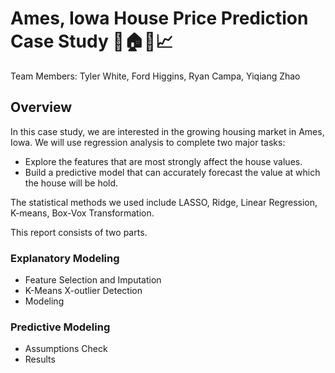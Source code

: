 # Ames, Iowa House Price Prediction Case Study :house_with_garden::house::school::chart_with_upwards_trend:
Team Members: Tyler White, Ford Higgins, Ryan Campa, Yiqiang Zhao  
## Overview
In this case study, we are interested in the growing housing market in Ames, Iowa. We will use regression analysis to complete two major tasks:
* Explore the features that are most strongly affect the house values. 
* Build a predictive model that can accurately forecast the value at which the house will be hold. 

The statistical methods we used include LASSO, Ridge, Linear Regression, K-means, Box-Vox Transformation.  

This report consists of two parts.  
### Explanatory Modeling
- Feature Selection and Imputation
- K-Means X-outlier Detection
- Modeling
### Predictive Modeling
- Assumptions Check
- Results 
